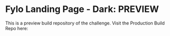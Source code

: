 # Fylo Landing Page - Dark: PREVIEW
This is a preview build repository of the challenge.
Visit the Production Build Repo here:
